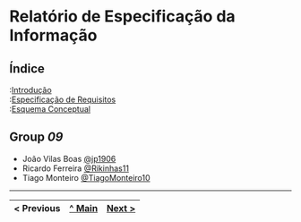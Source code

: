 # Relatório de Especificação da Informação

## Índice

:[Introdução](rei01.md)  
:[Especificação de Requisitos](rei02.md)  
:[Esquema Conceptual](rei03.md)  

## Group _09_


* João Vilas Boas [@jp1906](https://github.com/jp1906)
* Ricardo Ferreira [@Rikinhas11](https://github.com/Rikinhas11)
* Tiago Monteiro [@TiagoMonteiro10](https://github.com/TiagoMonteiro10)

---

< Previous | [^ Main](https://github.com/exemploTrabalho/reportSIBD/) | [Next >](rei01.md)
:--- | :---: | ---: 
